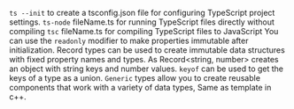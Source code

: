 `ts --init` to create a tsconfig.json file for configuring TypeScript project settings.
`ts-node` fileName.ts for running TypeScript files directly without compiling
`tsc` fileName.ts for compiling TypeScript files to JavaScript
You can use the `readonly` modifier to make properties immutable after initialization.
Record types can be used to create immutable data structures with fixed property names and types.
As Record<string, number> creates an object with string keys and number values.
`keyof` can be used to get the keys of a type as a union.
`Generic` types allow you to create reusable components that work with a variety of data types, Same as template in c++.